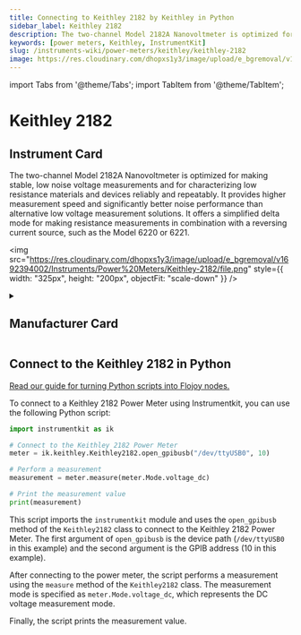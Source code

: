 ```yaml
---
title: Connecting to Keithley 2182 by Keithley in Python
sidebar_label: Keithley 2182
description: The two-channel Model 2182A Nanovoltmeter is optimized for making stable, low noise voltage measurements and for characterizing low resistance materials and devices reliably and repeatably. It provides higher measurement speed and significantly better noise performance than alternative low voltage measurement solutions. It offers a simplified delta mode for making resistance measurements in combination with a reversing current source, such as the Model 6220 or 6221.
keywords: [power meters, Keithley, InstrumentKit]
slug: /instruments-wiki/power-meters/keithley/keithley-2182
image: https://res.cloudinary.com/dhopxs1y3/image/upload/e_bgremoval/v1692394002/Instruments/Power%20Meters/Keithley-2182/file.png
---
```


import Tabs from '@theme/Tabs';
import TabItem from '@theme/TabItem';

# Keithley 2182

## Instrument Card

<div className="flex">

<div>

The two-channel Model 2182A Nanovoltmeter is optimized for making stable, low noise voltage measurements and for characterizing low resistance materials and devices reliably and repeatably. It provides higher measurement speed and significantly better noise performance than alternative low voltage measurement solutions. It offers a simplified delta mode for making resistance measurements in combination with a reversing current source, such as the Model 6220 or 6221.

</div>

<img src="https://res.cloudinary.com/dhopxs1y3/image/upload/e_bgremoval/v1692394002/Instruments/Power%20Meters/Keithley-2182/file.png" style={{ width: "325px", height: "200px", objectFit: "scale-down" }} />

</div>

<details>
<summary><h2>Manufacturer Card</h2></summary>

<img src="https://res.cloudinary.com/dhopxs1y3/image/upload/v1692126010/Instruments/Vendor%20Logos/Keithley.png" style={{ width: "100%", height: "170px",objectFit: "scale-down" }} />

Keithley Instruments is a measurement and instrument company headquartered in Solon, Ohio, that develops, manufactures, markets, and sells data acquisition products, as well as complete systems for high-volume production and assembly testing. <a href="https://www.tek.com/en">Website</a>.

<ul>
  <li>Headquarters: Cleveland, Ohio, United States</li>
  <li>Yearly Revenue (millions, USD): 110.6</li>
</ul>
</details>

## Connect to the Keithley 2182 in Python

[Read our guide for turning Python scripts into Flojoy nodes.](https://docs.flojoy.ai/custom-nodes/creating-custom-node/)
<Tabs>
<TabItem value="InstrumentKit" label="InstrumentKit">

To connect to a Keithley 2182 Power Meter using Instrumentkit, you can use the following Python script:

```python
import instrumentkit as ik

# Connect to the Keithley 2182 Power Meter
meter = ik.keithley.Keithley2182.open_gpibusb("/dev/ttyUSB0", 10)

# Perform a measurement
measurement = meter.measure(meter.Mode.voltage_dc)

# Print the measurement value
print(measurement)
```

This script imports the `instrumentkit` module and uses the `open_gpibusb` method of the `Keithley2182` class to connect to the Keithley 2182 Power Meter. The first argument of `open_gpibusb` is the device path (`/dev/ttyUSB0` in this example) and the second argument is the GPIB address (10 in this example).

After connecting to the power meter, the script performs a measurement using the `measure` method of the `Keithley2182` class. The measurement mode is specified as `meter.Mode.voltage_dc`, which represents the DC voltage measurement mode.

Finally, the script prints the measurement value.

</TabItem>
</Tabs>